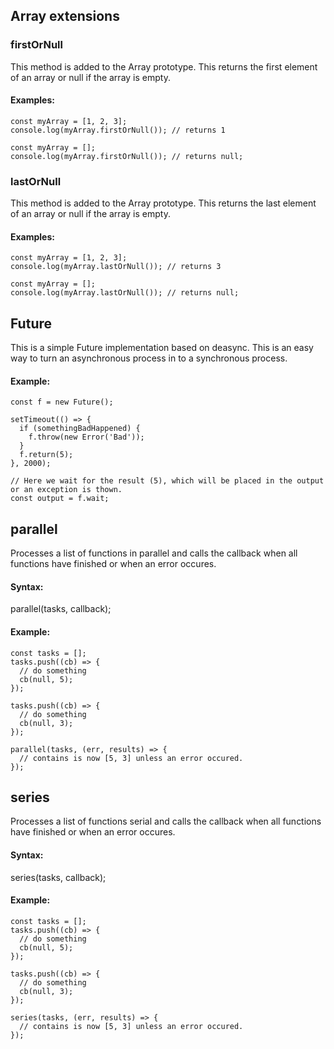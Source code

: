 ## Array extensions

### firstOrNull
This method is added to the Array prototype. This returns the first element
of an array or null if the array is empty.

#### Examples:
```
const myArray = [1, 2, 3];
console.log(myArray.firstOrNull()); // returns 1
```

```
const myArray = [];
console.log(myArray.firstOrNull()); // returns null;
```

### lastOrNull
This method is added to the Array prototype. This returns the last element
of an array or null if the array is empty.

#### Examples:
```
const myArray = [1, 2, 3];
console.log(myArray.lastOrNull()); // returns 3
```

```
const myArray = [];
console.log(myArray.lastOrNull()); // returns null;
```

## Future
This is a simple Future implementation based on deasync. This is an easy way
to turn an asynchronous process in to a synchronous process.

#### Example:
```
const f = new Future();

setTimeout(() => {
  if (somethingBadHappened) {
    f.throw(new Error('Bad'));
  }
  f.return(5);
}, 2000);

// Here we wait for the result (5), which will be placed in the output or an exception is thown.
const output = f.wait;
```

## parallel
Processes a list of functions in parallel and calls the callback when all functions
have finished or when an error occures.

#### Syntax:
parallel(tasks, callback);

#### Example:
```
const tasks = [];
tasks.push((cb) => {
  // do something
  cb(null, 5);
});

tasks.push((cb) => {
  // do something
  cb(null, 3);
});

parallel(tasks, (err, results) => {
  // contains is now [5, 3] unless an error occured.
});
```

## series
Processes a list of functions serial and calls the callback when all functions
have finished or when an error occures.

#### Syntax:
series(tasks, callback);

#### Example:
```
const tasks = [];
tasks.push((cb) => {
  // do something
  cb(null, 5);
});

tasks.push((cb) => {
  // do something
  cb(null, 3);
});

series(tasks, (err, results) => {
  // contains is now [5, 3] unless an error occured.
});
```
